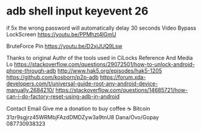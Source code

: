 


# adb shell input keyevent 26

if 5x the wrong password will automatically delay 30 seconds
Video
Bypass LockScreen
https://youtu.be/PPMhzt4lGmU

BruteForce Pin
https://youtu.be/D2xjJUQ9Lsw

Thanks to original Authr of the tools used in CiLocks
Reference And Media Lo
https://stackoverflow.com/questions/29072501/how-to-unlock-android-phone-through-adb
http://www.hak5.org/episodes/hak5-1205
https://github.com/kosborn/p2p-adb
https://forum.xda-developers.com/t/universal-guide-root-any-android-device-manually.2684210/
https://stackoverflow.com/questions/14685721/how-can-i-do-factory-reset-using-adb-in-android

Contact Email
Give me a donation to buy coffee ☕
Bitcoin 31zr9sgjrz45WRMbjFAzdDMDZyw3a9tnU8 Dana/Ovo/Gopay 087730938323
